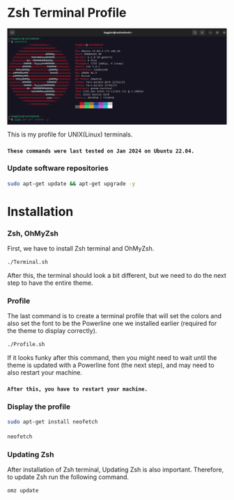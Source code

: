 # Zsh Terminal Profile

<img align="center" alt="Zsh" src="ZshTerminal.png">


This is my profile for UNIX(Linux) terminals.

#### `These commands were last tested on Jan 2024 on Ubuntu 22.04.`

### Update software repositories

```bash
sudo apt-get update && apt-get upgrade -y
```

# Installation

### Zsh, OhMyZsh

First, we have to install Zsh terminal and OhMyZsh.

```bash
./Terminal.sh
```

After this, the terminal should look a bit different, but we need to do the next step to have the
entire theme.

### Profile

The last command is to create a terminal profile that will set the colors and also set the font
to be the Powerline one we installed earlier (required for the theme to display correctly).

```bash
./Profile.sh
```

If it looks funky after this command, then you might need to wait until the theme is updated with a
Powerline font (the next step), and may need to also restart your machine.

#### `After this, you have to restart your machine.`

### Display the profile

```bash
sudo apt-get install neofetch

neofetch
```

### Updating Zsh

After installation of Zsh terminal, Updating Zsh is also important. Therefore, to update Zsh run the following command.

```bash
omz update
```